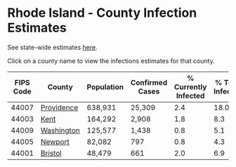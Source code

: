 # Rhode Island - County Infection Estimates

See state-wide estimates [here](/infections/us-ri).

Click on a county name to view the infections estimates for that county.

|   FIPS Code |                   County |   Population |   Confirmed Cases |   % Currently Infected |   % Total Infected |
|-------------|--------------------------|--------------|-------------------|------------------------|--------------------|
|       44007 | [Providence](providence) |      638,931 |            25,309 |                    2.4 |               18.0 |
|       44003 |             [Kent](kent) |      164,292 |             2,908 |                    1.8 |                8.3 |
|       44009 | [Washington](washington) |      125,577 |             1,438 |                    0.8 |                5.1 |
|       44005 |       [Newport](newport) |       82,082 |               797 |                    0.8 |                4.3 |
|       44001 |       [Bristol](bristol) |       48,479 |               661 |                    2.0 |                6.9 |